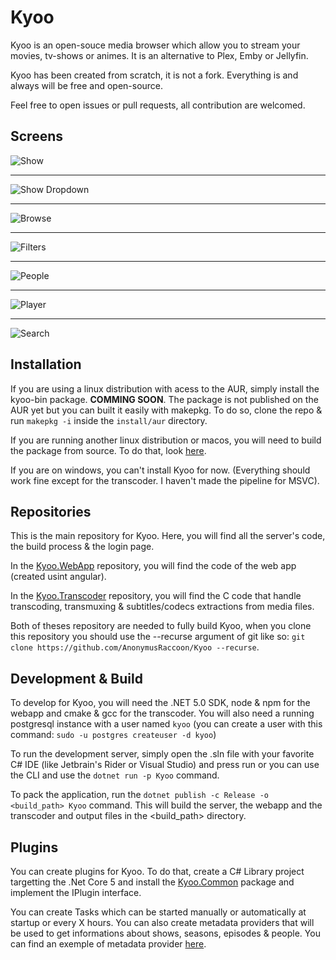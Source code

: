 # Kyoo

Kyoo is an open-souce media browser which allow you to stream your movies, tv-shows or animes.
It is an alternative to Plex, Emby or Jellyfin.

Kyoo has been created from scratch, it is not a fork. Everything is and always will be free and open-source.

Feel free to open issues or pull requests, all contribution are welcomed.

## Screens
![Show](../screens/show.png?raw=true)
- - -
![Show Dropdown](../screens/show_dropdown.png?raw=true)
- - -
![Browse](../screens/browse.png?raw=true)
- - -
![Filters](../screens/filters.png?raw=true)
- - -
![People](../screens/people.png?raw=true)
- - -
![Player](../screens/player.png?raw=true)
- - -
![Search](../screens/search.png?raw=true)


## Installation

If you are using a linux distribution with acess to the AUR, simply install the kyoo-bin package. **COMMING SOON**. The package is not published on the AUR yet but you can built it easily with makepkg. To do so, clone the repo & run `makepkg -i` inside the `install/aur` directory.

If you are running another linux distribution or macos, you will need to build the package from source. To do that, look [here](#development--build).

If you are on windows, you can't install Kyoo for now. (Everything should work fine except for the transcoder. I haven't made the pipeline for MSVC).

## Repositories

This is the main repository for Kyoo. Here, you will find all the server's code, the build process & the login page.

In the [Kyoo.WebApp](https://github.com/AnonymusRaccoon/Kyoo.WebApp) repository, you will find the code of the web app (created usint angular).

In the [Kyoo.Transcoder](https://github.com/AnonymusRaccoon/Kyoo.Transcoder) repository, you will find the C code that handle transcoding, transmuxing & subtitles/codecs extractions from media files.

Both of theses repository are needed to fully build Kyoo, when you clone this repository you should use the --recurse argument of git like so: ```git clone https://github.com/AnonymusRaccoon/Kyoo --recurse```.

## Development & Build

To develop for Kyoo, you will need the .NET 5.0 SDK, node & npm for the webapp and cmake & gcc for the transcoder.
You will also need a running postgresql instance with a user named `kyoo` (you can create a user with this command: ```sudo -u postgres createuser -d kyoo```)

To run the development server, simply open the .sln file with your favorite C# IDE (like Jetbrain's Rider or Visual Studio) and press run or you can use the CLI and use the ```dotnet run -p Kyoo``` command.

To pack the application, run the ```dotnet publish -c Release -o <build_path> Kyoo``` command. This will build the server, the webapp and the transcoder and output files in the <build_path> directory.

## Plugins

You can create plugins for Kyoo. To do that, create a C# Library project targetting the .Net Core 5 and install the [Kyoo.Common](https://www.nuget.org/packages/Kyoo.Common) package and implement the IPlugin interface.

You can create Tasks which can be started manually or automatically at startup or every X hours. You can also create metadata providers that will be used to get informations about shows, seasons, episodes & people.
You can find an exemple of metadata provider [here](https://github.com/AnonymusRaccoon/Kyoo.TheMovieDB).
